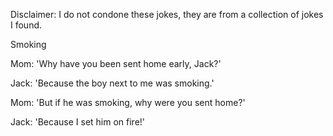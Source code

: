 Disclaimer: I do not condone these jokes, they are from a collection of jokes I found.

Smoking

Mom: 'Why have you been sent home early, Jack?'

Jack: 'Because the boy next to me was smoking.'

Mom: 'But if he was smoking, why were you sent home?'

Jack: 'Because I set him on fire!'

